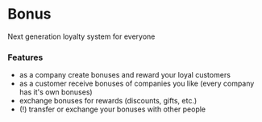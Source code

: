 # Bonus
Next generation loyalty system for everyone

### Features
* as a company create bonuses and reward your loyal customers
* as a customer receive bonuses of companies you like (every company has it's own bonuses)
* exchange bonuses for rewards (discounts, gifts, etc.)
* (!) transfer or exchange your bonuses with other people
